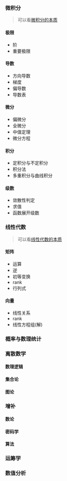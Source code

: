 ### 微积分

> 可以看[微积分的本质](https://space.bilibili.com/88461692)

#### 极限

- 阶
- 重要极限

#### 导数

- 方向导数
- 梯度
- 偏导数
- 导数表

#### 微分

- 偏微分
- 全微分
- 中值定理
- 微分方程

#### 积分

- 定积分与不定积分
- 积分法
- 多重积分与曲线积分

#### 级数

- 敛散性判定
- 求值
- 函数展开级数

### 线性代数

> 可以看[线性代数的本质](https://space.bilibili.com/88461692)

#### 矩阵

- 运算
- 逆
- 初等变换
- rank
- 行列式

#### 向量

- 线性关系
- rank
- 线性方程组(解)


### 概率与数理统计

### 离散数学
#### 数理逻辑
#### 集合论
#### 图论

### 增补

#### 数论
#### 密码学
#### 算法

### 运筹学

### 数值分析
